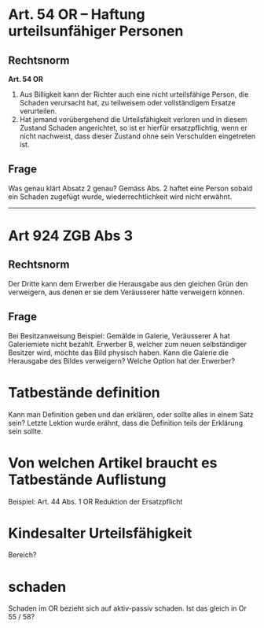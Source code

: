 # Art. 54 OR – Haftung urteilsunfähiger Personen
## **Rechtsnorm**
**Art. 54 OR**  
1. Aus Billigkeit kann der Richter auch eine nicht urteilsfähige Person, die Schaden verursacht hat, zu teilweisem oder vollständigem Ersatze verurteilen.  
2. Hat jemand vorübergehend die Urteilsfähigkeit verloren und in diesem Zustand Schaden angerichtet, so ist er hierfür ersatzpflichtig, wenn er nicht nachweist, dass dieser Zustand ohne sein Verschulden eingetreten ist.

## Frage
Was genau klärt Absatz 2 genau? Gemäss Abs. 2 haftet eine Person sobald ein Schaden zugefügt wurde, wiederrechtlichkeit wird nicht erwähnt.

---

# Art 924 ZGB Abs 3
## **Rechtsnorm**
Der Dritte kann dem Erwerber die Herausgabe aus den gleichen Grün
den verweigern, aus denen er sie dem Veräusserer hätte verweigern 
können.

## Frage
Bei Besitzanweisung
Beispiel: Gemälde in Galerie, Veräusserer A hat Galeriemiete nicht bezahlt. Erwerber B, welcher zum neuen selbständiger Besitzer wird, möchte das Bild physisch haben. Kann die Galerie die Herausgabe des Bildes verweigern? Welche Option hat der Erwerber?


# Tatbestände definition
Kann man Definition geben und dan erklären, oder sollte alles in einem Satz sein?
Letzte Lektion wurde erähnt, dass die Definition teils der Erklärung sein sollte.

# Von welchen Artikel braucht es Tatbestände Auflistung
Beispiel: Art. 44 Abs. 1 OR Reduktion der Ersatzpflicht

# Kindesalter Urteilsfähigkeit 
Bereich?

# schaden
Schaden im OR bezieht sich auf aktiv-passiv schaden.
Ist das gleich in Or 55 / 58?